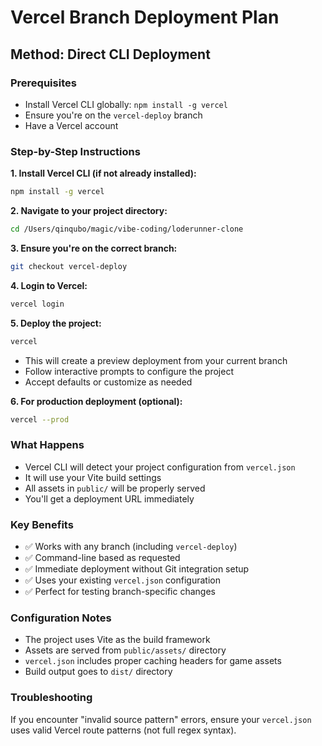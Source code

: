 # Vercel Branch Deployment Plan

## Method: Direct CLI Deployment

### Prerequisites
- Install Vercel CLI globally: `npm install -g vercel`
- Ensure you're on the `vercel-deploy` branch
- Have a Vercel account

### Step-by-Step Instructions

**1. Install Vercel CLI (if not already installed):**
```bash
npm install -g vercel
```

**2. Navigate to your project directory:**
```bash
cd /Users/qinqubo/magic/vibe-coding/loderunner-clone
```

**3. Ensure you're on the correct branch:**
```bash
git checkout vercel-deploy
```

**4. Login to Vercel:**
```bash
vercel login
```

**5. Deploy the project:**
```bash
vercel
```
- This will create a preview deployment from your current branch
- Follow interactive prompts to configure the project
- Accept defaults or customize as needed

**6. For production deployment (optional):**
```bash
vercel --prod
```

### What Happens
- Vercel CLI will detect your project configuration from `vercel.json`
- It will use your Vite build settings
- All assets in `public/` will be properly served
- You'll get a deployment URL immediately

### Key Benefits
- ✅ Works with any branch (including `vercel-deploy`)
- ✅ Command-line based as requested
- ✅ Immediate deployment without Git integration setup
- ✅ Uses your existing `vercel.json` configuration
- ✅ Perfect for testing branch-specific changes

### Configuration Notes
- The project uses Vite as the build framework
- Assets are served from `public/assets/` directory
- `vercel.json` includes proper caching headers for game assets
- Build output goes to `dist/` directory

### Troubleshooting
If you encounter "invalid source pattern" errors, ensure your `vercel.json` uses valid Vercel route patterns (not full regex syntax).